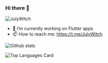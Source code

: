 ### Hi there 👋
<p align="left"> <img src="https://komarev.com/ghpvc/?username=JulyWitch" alt="JulyWitch" /> </p>

- 🔭 I’m currently working on Flutter apps
- 📫 How to reach me: https://t.me/JulyWitch

![Github stats](https://github-readme-stats.vercel.app/api?username=JulyWitch&theme=github_dark&show_icons=true&count_private=true)

![Top Languages Card](https://github-readme-stats.vercel.app/api/top-langs/?username=JulyWitch&layout=compact&exclude_repo=fast_bmi,vira_design_pwa)


<!--
**SajadAbdr/SajadAbdr** is a ✨ _special_ ✨ repository because its `README.md` (this file) appears on your GitHub profile.

Here are some ideas to get you started:

- 🌱 I’m currently learning ...
- 👯 I’m looking to collaborate on ...
- 🤔 I’m looking for help with ...
- 💬 Ask me about ...
- 📫 How to reach me: ...
- 😄 Pronouns: ...
- ⚡ Fun fact: ...
-->
